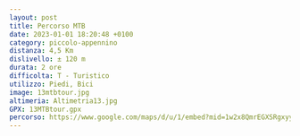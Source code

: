 ```yaml
---
layout: post
title: Percorso MTB
date: 2023-01-01 18:20:48 +0100
category: piccolo-appennino
distanza: 4,5 Km
dislivello:	± 120 m
durata:	2 ore
difficolta:	T - Turistico
utilizzo: Piedi, Bici
image: 13mtbtour.jpg
altimeria: Altimetria13.jpg
GPX: 13MTBtour.gpx
percorso: https://www.google.com/maps/d/u/1/embed?mid=1w2x8QmrEGXSRgxyyPoNA5a1WVtVYgQo&ehbc=2E312F
---
```

